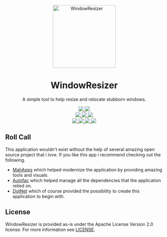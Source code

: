<div align="center">
    <a href="https://github.com/AKruimink/WindowResizer">
        <img alt="WindowResizer" height="200" width="200" src="https://raw.githubusercontent.com/AKruimink/WindowResizer/develop/docs/logo.png">
    </a>
    <h1>WindowResizer</h1>
    <p>
        A simple tool to help resize and relocate stubborn windows.
    </p>
    <!-- Project Info Badges -->
    <a href="https://github.com/nblockchain/AKruimink/WindowResizer/develop/LICENCE.md">
        <img src="https://img.shields.io/github/license/AKruimink/WindowResizer.svg?style=flat-square">
    </a>
    <a href="https://github.com/AKruimink/WindowResizer/releases/latest">
        <img src="https://img.shields.io/github/release/AKruimink/WindowResizer.svg?style=flat-square">
    </a>
    <br>
    <!-- CD/CI Badges-->
    <a href="https://github.com/AKruimink/WindowResizer/actions?query=workflow%3A%22master-build%22">
        <img src="https://github.com/AKruimink/WindowResizer/workflows/Test%20and%20Build/badge.svg?branch=master">
    </a>
    <a href="https://github.com/AKruimink/WindowResizer/actions?query=workflow%3A%22develop-build%22">
        <img src="https://github.com/AKruimink/WindowResizer/workflows/Test%20and%20Build/badge.svg?branch=develop">
    </a>
    <a href="https://github.com/AKruimink/WindowResizer/actions?query=workflow%3A%22unit-tests%22">
        <img src="https://github.com/AKruimink/WindowResizer/workflows/Test%20and%20Build/badge.svg?branch=master">
    </a>
    <br>
    <!--Issues and Pull Request Badges -->
    <a href="https://github.com/AKruimink/WindowResizer/issues">
        <img src="https://img.shields.io/github/issues-raw/AKruimink/WindowResizer.svg?style=flat-square">
    </a>
    <a href="https://github.com/AKruimink/WindowResizer/issues">
        <img src="https://img.shields.io/github/issues-closed-raw/AKruimink/WindowResizer.svg?style=flat-square">
    </a>
    <a href="https://github.com/AKruimink/WindowResizer/pulls">
        <img src="https://img.shields.io/github/issues-pr-raw/AKruimink/WindowResizer.svg?style=flat-square">
    </a>
    <a href="https://github.com/AKruimink/WindowResizer/pulls">
        <img src="https://img.shields.io/github/issues-pr-closed-raw/AKruimink/WindowResizer.svg?style=flat-square">
    </a>
  </a>
</div>

## Roll Call

This application wouldn't exist without the help of several amazing open source project that i love. If you like this app i recommend checking out the following.

 - [MahApps](https://github.com/MahApps/MahApps.Metro) which helped modernize the application by providing amazing tools and visuals.
 - [Autofac](https://github.com/autofac/Autofac) which helped manage all the dependencies that the application relied on.
 - [DotNet](https://github.com/dotnet/core) which of course provided the possibility to create this application to begin with.

## License

WindowResizer is provided as-is under the Apache License Version 2.0 license. For more information see [LICENSE](./LICENSE).